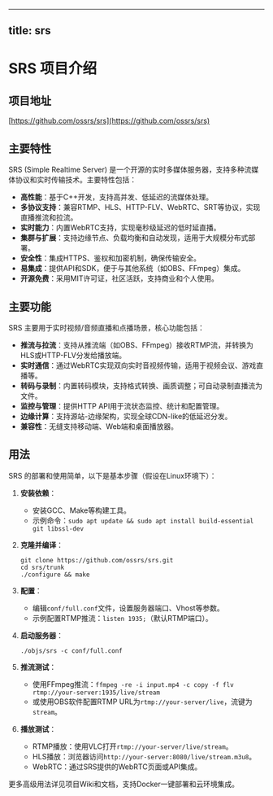 
---
title: srs
---

# SRS 项目介绍

## 项目地址
[https://github.com/ossrs/srs](https://github.com/ossrs/srs)

## 主要特性
SRS (Simple Realtime Server) 是一个开源的实时多媒体服务器，支持多种流媒体协议和实时传输技术。主要特性包括：
- **高性能**：基于C++开发，支持高并发、低延迟的流媒体处理。
- **多协议支持**：兼容RTMP、HLS、HTTP-FLV、WebRTC、SRT等协议，实现直播推流和拉流。
- **实时能力**：内置WebRTC支持，实现毫秒级延迟的低时延直播。
- **集群与扩展**：支持边缘节点、负载均衡和自动发现，适用于大规模分布式部署。
- **安全性**：集成HTTPS、鉴权和加密机制，确保传输安全。
- **易集成**：提供API和SDK，便于与其他系统（如OBS、FFmpeg）集成。
- **开源免费**：采用MIT许可证，社区活跃，支持商业和个人使用。

## 主要功能
SRS 主要用于实时视频/音频直播和点播场景，核心功能包括：
- **推流与拉流**：支持从推流端（如OBS、FFmpeg）接收RTMP流，并转换为HLS或HTTP-FLV分发给播放端。
- **实时通信**：通过WebRTC实现双向实时音视频传输，适用于视频会议、游戏直播等。
- **转码与录制**：内置转码模块，支持格式转换、画质调整；可自动录制直播流为文件。
- **监控与管理**：提供HTTP API用于流状态监控、统计和配置管理。
- **边缘计算**：支持源站-边缘架构，实现全球CDN-like的低延迟分发。
- **兼容性**：无缝支持移动端、Web端和桌面播放器。

## 用法
SRS 的部署和使用简单，以下是基本步骤（假设在Linux环境下）：

1. **安装依赖**：
   - 安装GCC、Make等构建工具。
   - 示例命令：`sudo apt update && sudo apt install build-essential git libssl-dev`

2. **克隆并编译**：
   ```
   git clone https://github.com/ossrs/srs.git
   cd srs/trunk
   ./configure && make
   ```

3. **配置**：
   - 编辑`conf/full.conf`文件，设置服务器端口、Vhost等参数。
   - 示例配置RTMP推流：`listen 1935;`（默认RTMP端口）。

4. **启动服务器**：
   ```
   ./objs/srs -c conf/full.conf
   ```

5. **推流测试**：
   - 使用FFmpeg推流：`ffmpeg -re -i input.mp4 -c copy -f flv rtmp://your-server:1935/live/stream`
   - 或使用OBS软件配置RTMP URL为`rtmp://your-server/live`，流键为`stream`。

6. **播放测试**：
   - RTMP播放：使用VLC打开`rtmp://your-server/live/stream`。
   - HLS播放：浏览器访问`http://your-server:8080/live/stream.m3u8`。
   - WebRTC：通过SRS提供的WebRTC页面或API集成。

更多高级用法详见项目Wiki和文档，支持Docker一键部署和云环境集成。